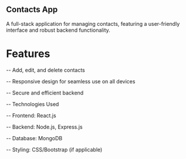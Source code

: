 ## Contacts App

A full-stack application for managing contacts, featuring a user-friendly interface and robust backend functionality.

# Features

-- Add, edit, and delete contacts

-- Responsive design for seamless use on all devices

-- Secure and efficient backend

-- Technologies Used

-- Frontend: React.js

-- Backend: Node.js, Express.js

-- Database: MongoDB

-- Styling: CSS/Bootstrap (if applicable)
